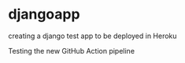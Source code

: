 # djangoapp
creating a django test app to be deployed in Heroku

Testing the new GitHub Action pipeline
